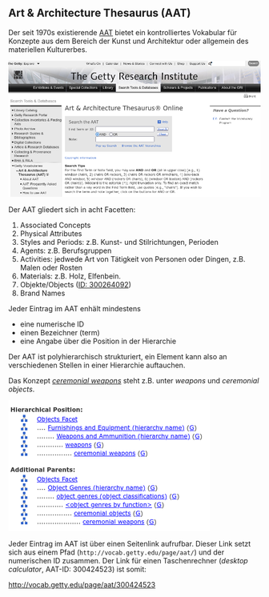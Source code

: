 ## Art & Architecture Thesaurus (AAT)

Der seit 1970s existierende [AAT](https://www.getty.edu/research/tools/vocabularies/aat/) bietet ein kontrolliertes Vokabular für Konzepte aus dem Bereich der Kunst und Architektur oder allgemein des materiellen Kulturerbes.


![AAT Startseite](images/aat_screenshot.png)

Der AAT gliedert sich in acht Facetten:

1. Associated Concepts
2. Physical Attributes
3. Styles and Periods: z.B. Kunst- und Stilrichtungen, Perioden
4. Agents: z.B. Berufsgruppen
5. Activities: jedwede Art von Tätigkeit von Personen oder Dingen, z.B. Malen oder Rosten
6. Materials: z.B. Holz, Elfenbein.
7. Objekte/Objects ([ID: 300264092](https://www.getty.edu/vow/AATFullDisplay?find=sculpture&logic=AND&note=&page=1&subjectid=300264092))
8. Brand Names


Jeder Eintrag im AAT enhält mindestens

- eine numerische ID
- einen Bezeichner (term)
- eine Angabe über die Position in der Hierarchie

Der AAT ist polyhierarchisch strukturiert, ein Element kann also an verschiedenen Stellen in einer Hierarchie auftauchen.

Das Konzept [*ceremonial weapons*](http://vocab.getty.edu/page/aat/300263273) steht z.B. unter *weapons* und *ceremonial objects*.

![](images/aat_hierarchy_ceremonial_weapons.png)

Jeder Eintrag im AAT ist über einen Seitenlink aufrufbar.
Dieser Link setzt sich aus einem Pfad (`http://vocab.getty.edu/page/aat/`) und der numerischen ID zusammen.
Der Link für einen Taschenrechner (*desktop calculator*, AAT-ID: 300424523) ist somit:

<http://vocab.getty.edu/page/aat/300424523>


